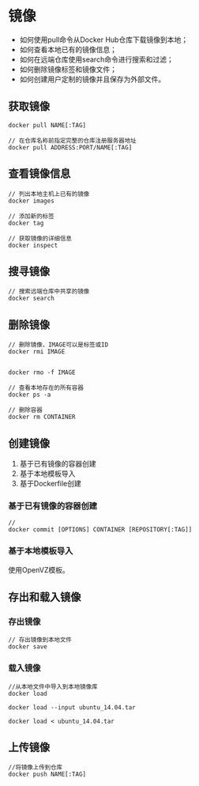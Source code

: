 # 镜像

- 如何使用pull命令从Docker Hub仓库下载镜像到本地；
- 如何查看本地已有的镜像信息；
- 如何在远端仓库使用search命令进行搜索和过滤；
- 如何删除镜像标签和镜像文件；
- 如何创建用户定制的镜像并且保存为外部文件。

## 获取镜像

	docker pull NAME[:TAG]

	// 在仓库名称前指定完整的仓库注册服务器地址
	docker pull ADDRESS:PORT/NAME[:TAG]

## 查看镜像信息

	// 列出本地主机上已有的镜像
	docker images

	// 添加新的标签
	docker tag

	// 获取镜像的详细信息
	docker inspect

## 搜寻镜像

	// 搜索远端仓库中共享的镜像
	docker search

## 删除镜像

	// 删除镜像，IMAGE可以是标签或ID
	docker rmi IMAGE


	docker rmo -f IMAGE

	// 查看本地存在的所有容器
	docker ps -a

	// 删除容器
	docker rm CONTAINER

## 创建镜像

1. 基于已有镜像的容器创建
2. 基于本地模板导入
3. 基于Dockerfile创建

### 基于已有镜像的容器创建

	// 
	docker commit [OPTIONS] CONTAINER [REPOSITORY[:TAG]]

### 基于本地模板导入

使用OpenVZ模板。

## 存出和载入镜像

### 存出镜像
	
	// 存出镜像到本地文件
	docker save

### 载入镜像

	//从本地文件中导入到本地镜像库
	docker load

	docker load --input ubuntu_14.04.tar

	docker load < ubuntu_14.04.tar

## 上传镜像

	//将镜像上传到仓库
	docker push NAME[:TAG]